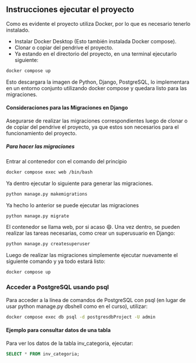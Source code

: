 ## Instrucciones ejecutar el proyecto

Como es evidente el proyecto utiliza Docker, por lo que es necesario tenerlo instalado.
 - Instalar Docker Desktop (Esto también instalada Docker compose).
 - Clonar o copiar del pendrive el proyecto.
 - Ya estando en el directorio del proyecto, en una terminal ejecutarlo siguiente:

```bash 
docker compose up
```

Esto descargara la imagen de Python, Django, PostgreSQL, lo implementara en un entorno conjunto utilizando docker compose y quedara listo para las migraciones.
#### Consideraciones para las Migraciones en Django

Asegurarse de realizar las migraciones correspondientes luego de clonar o de copiar del pendrive el proyecto, ya que estos son necesarios para el funcionamiento del proyecto.

##### Para hacer las migraciones
Entrar al contenedor con el comando del principio

```bash 
docker compose exec web /bin/bash
```

Ya dentro ejecutar lo siguiente para generar las migraciones.

```python
python manage.py makemigrations
```

Ya hecho lo anterior se puede ejecutar las migraciones 

```python
python manage.py migrate
```

El contenedor se llama web, por si acaso 😄. Una vez dentro, se pueden realizar las tareas necesarias, como crear un superusuario en Django:

```bash
python manage.py createsuperuser
```

Luego de realizar las migraciones simplemente ejecutar nuevamente el siguiente comando y ya todo estará listo:

```bash 
docker compose up
```

### Acceder a PostgreSQL usando psql
Para acceder a la línea de comandos de PostgreSQL con psql (en lugar de usar python manage.py dbshell como en el curso), utilizar:

```bash
docker compose exec db psql -d postgresdbProject -U admin
```

#### Ejemplo para consultar datos de una tabla
Para ver los datos de la tabla inv_categoria, ejecutar:

```sql
SELECT * FROM inv_categoria;
```

